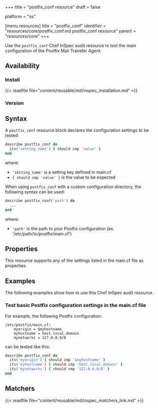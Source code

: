 +++
title = "postfix_conf resource"
draft = false

platform = "os"

[menu.resources]
    title = "postfix_conf"
    identifier = "resources/core/postfix_conf.md postfix_conf resource"
    parent = "resources/core"
+++

Use the `postfix_conf` Chef InSpec audit resource to test the main configuration of the Postfix Mail Transfer Agent.

## Availability

### Install

{{< readfile file="content/reusable/md/inspec_installation.md" >}}

### Version

## Syntax

A `postfix_conf` resource block declares the configuration settings to be tested:

```ruby
describe postfix_conf do
  its('setting_name') { should cmp 'value' }
end
```

where:

- `'setting_name'` is a setting key defined in main.cf
- `{ should cmp 'value' }` is the value to be expected

When using `postfix_conf` with a custom configuration directory, the following syntax can be used:

```ruby
describe postfix_conf('path') do
  ...
end
```

where:

- `'path'` is the path to your Postfix configuration (ex. '/etc/path/to/postfix/main.cf')

## Properties

This resource supports any of the settings listed in the main.cf file as properties.

## Examples

The following examples show how to use this Chef InSpec audit resource.

### Test basic Postfix configuration settings in the main.cf file

For example, the following Postfix configuration:

```plain
/etc/postfix/main.cf:
	myorigin = $myhostname
	myhostname = host.local.domain
	mynetworks = 127.0.0.0/8
```

can be tested like this:

```ruby
describe postfix_conf do
  its('myorigin') { should cmp '$myhostname' }
  its('myhostname') { should cmp 'host.local.domain' }
  its('mynetworks') { should cmp '127.0.0.0/8' }
end
```

## Matchers

{{< readfile file="content/reusable/md/inspec_matchers_link.md" >}}
